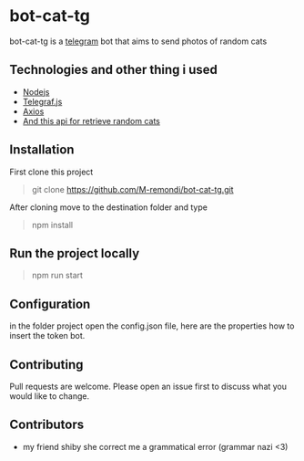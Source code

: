 # bot-cat-tg

bot-cat-tg is a [telegram](https://telegram.org/) bot that aims to send photos of random cats

## Technologies and other thing i used

- [Nodejs](<[https://nodejs.org/en/](https://nodejs.org/en/)>)
- [Telegraf.js](<[https://telegraf.js.org](https://telegraf.js.org/)>)
- [Axios](<[https://github.com/axios/axios](https://github.com/axios/axios)>)
- [ And this api for retrieve random cats](<[https://aws.random.cat](https://aws.random.cat/)>)

## Installation

First clone this project

> git clone https://github.com/M-remondi/bot-cat-tg.git

After cloning move to the destination folder and type

> npm install

## Run the project locally
> npm run start

## Configuration

in the folder project open the config.json file, here are the properties how to insert the token bot.

## Contributing

Pull requests are welcome.
Please open an issue first to discuss what you would like to change.

## Contributors

- my friend shiby she correct me a grammatical error (grammar nazi <3)
